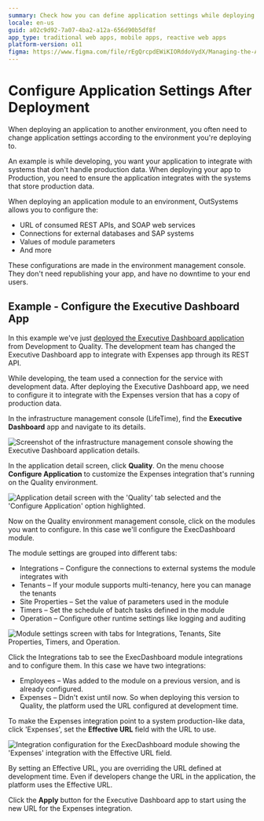 ```yaml
---
summary: Check how you can define application settings while deploying an application module to an environment, with no downtime to your end users.
locale: en-us
guid: a02c9d92-7a07-4ba2-a12a-656d90b5df8f
app_type: traditional web apps, mobile apps, reactive web apps
platform-version: o11
figma: https://www.figma.com/file/rEgQrcpdEWiKIORddoVydX/Managing-the-Applications-Lifecycle?type=design&node-id=257%3A39&mode=design&t=98kL4vRdGIKpuwQm-1
---
```


# Configure Application Settings After Deployment

When deploying an application to another environment, you often need to change application settings according to the environment you're deploying to.

An example is while developing, you want your application to integrate with systems that don't handle production data. When deploying your app to Production, you need to ensure the application integrates with the systems that store production data.

When deploying an application module to an environment, OutSystems allows you to configure the:

* URL of consumed REST APIs, and SOAP web services
* Connections for external databases and SAP systems
* Values of module parameters
* And more

These configurations are made in the environment management console. They don't need republishing your app, and have no downtime to your end users.

## Example - Configure the Executive Dashboard App

In this example we've just [deployed the Executive Dashboard application](<deploy-an-application.md>) from Development to Quality. The development team has changed the Executive Dashboard app to integrate with Expenses app through its REST API.

While developing, the team used a connection for the service with development data. After deploying the Executive Dashboard app, we need to configure it to integrate with the Expenses version that has a copy of production data.

In the infrastructure management console (LifeTime), find the **Executive Dashboard** app and navigate to its details.

![Screenshot of the infrastructure management console showing the Executive Dashboard application details.](images/configure-application-1.png "Infrastructure Management Console - Application Detail")

In the application detail screen, click **Quality**. On the menu choose **Configure Application** to customize the Expenses integration that's running on the Quality environment.

![Application detail screen with the 'Quality' tab selected and the 'Configure Application' option highlighted.](images/configure-application-2.png "Configure Application in Quality Environment")

Now on the Quality environment management console, click on the modules you want to configure. In this case we'll configure the ExecDashboard module.

The module settings are grouped into different tabs:

* Integrations – Configure the connections to external systems the module integrates with
* Tenants – If your module supports multi-tenancy, here you can manage the tenants
* Site Properties – Set the value of parameters used in the module
* Timers – Set the schedule of batch tasks defined in the module
* Operation – Configure other runtime settings like logging and auditing

![Module settings screen with tabs for Integrations, Tenants, Site Properties, Timers, and Operation.](images/configure-application-3.png "ExecDashboard Module Settings")

Click the Integrations tab to see the ExecDashboard module integrations and to configure them. In this case we have two integrations:

* Employees – Was added to the module on a previous version, and is already configured.
* Expenses – Didn't exist until now. So when deploying this version to Quality, the platform used the URL configured at development time.

To make the Expenses integration point to a system production-like data, click 'Expenses', set the **Effective URL** field with the URL to use.

![Integration configuration for the ExecDashboard module showing the 'Expenses' integration with the Effective URL field.](images/configure-application-4.png "Setting Effective URL for Expenses Integration")

By setting an Effective URL, you are overriding the URL defined at development time. Even if developers change the URL in the application, the platform uses the Effective URL.

Click the **Apply** button for the Executive Dashboard app to start using the new URL for the Expenses integration.

